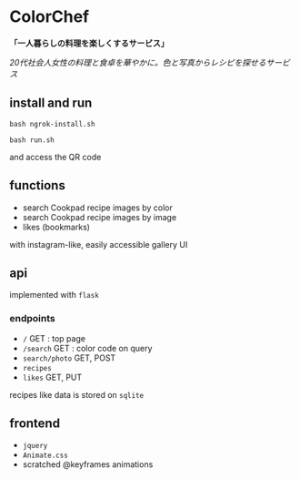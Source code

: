 # ColorChef

**「一人暮らしの料理を楽しくするサービス」**

*20代社会人女性の料理と食卓を華やかに。色と写真からレシピを探せるサービス*

## install and run

```shell
bash ngrok-install.sh
```

```shell
bash run.sh
```

and access the QR code

## functions

- search Cookpad recipe images by color
- search Cookpad recipe images by image
- likes (bookmarks)

with instagram-like, easily accessible gallery UI

## api

implemented with `flask`

### endpoints

- `/` GET : top page
- `/search` GET : color code on query
- `search/photo` GET, POST
- `recipes`
- `likes` GET, PUT

recipes like data is stored on `sqlite`

## frontend

- `jquery`
- `Animate.css`
- scratched @keyframes animations
